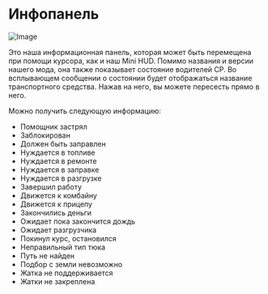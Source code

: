 # Инфопанель

![Image](/home/runner/work/CourseplayHelp/CourseplayHelp/infopanel_0_0_480_130.png)


Это наша информационная панель, которая может быть перемещена при помощи курсора, как и наш Mini HUD.
Помимо названия и версии нашего мода, она также показывает состояние водителей CP.
Во всплывающем сообщении о состоянии будет отображаться название транспортного средства.
Нажав на него, вы можете пересесть прямо в него.



Можно получить следующую информацию:
- Помощник застрял
- Заблокирован
- Должен быть заправлен
- Нуждается в топливе
- Нуждается в ремонте
- Нуждается в заправке
- Нуждается в разгрузке
- Завершил работу
- Движется к комбайну
- Движется к прицепу
- Закончились деньги
- Ожидает пока закончится дождь
- Ожидает разгрузчика
- Покинул курс, остановился
- Неправильный тип тюка
- Путь не найден
- Подбор с земли невозможно
- Жатка не поддерживается
- Жатки не закреплена


